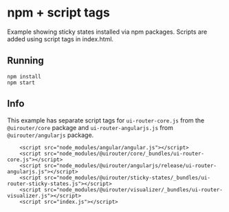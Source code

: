# npm + script tags

Example showing sticky states installed via npm packages.
Scripts are added using script tags in index.html.

## Running

```
npm install
npm start
```

## Info

This example has separate script tags for `ui-router-core.js` from the `@uirouter/core` package and `ui-router-angularjs.js` from `@uirouter/angularjs` package.

```
    <script src="node_modules/angular/angular.js"></script>
    <script src="node_modules/@uirouter/core/_bundles/ui-router-core.js"></script>
    <script src="node_modules/@uirouter/angularjs/release/ui-router-angularjs.js"></script>
    <script src="node_modules/@uirouter/sticky-states/_bundles/ui-router-sticky-states.js"></script>
    <script src="node_modules/@uirouter/visualizer/_bundles/ui-router-visualizer.js"></script>
    <script src="index.js"></script>
```
